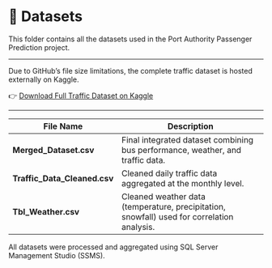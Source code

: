 # 📂 Datasets

This folder contains all the datasets used in the Port Authority Passenger Prediction project.

---
Due to GitHub’s file size limitations, the complete traffic dataset is hosted externally on Kaggle.

👉 [Download Full Traffic Dataset on Kaggle](https://www.kaggle.com/datasets/meghanal2506/traffic-dataset)


---

| File Name | Description |
|------------|-------------|
| **Merged_Dataset.csv** | Final integrated dataset combining bus performance, weather, and traffic data. |
| **Traffic_Data_Cleaned.csv** | Cleaned daily traffic data aggregated at the monthly level. |
| **Tbl_Weather.csv** | Cleaned weather data (temperature, precipitation, snowfall) used for correlation analysis. |

All datasets were processed and aggregated using SQL Server Management Studio (SSMS).
